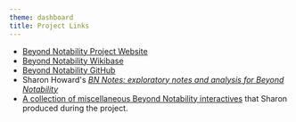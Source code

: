 ```yaml
---
theme: dashboard
title: Project Links
---
```


- [Beyond Notability Project Website](https://beyondnotability.org/)
- [Beyond Notability Wikibase](https://beyond-notability.wikibase.cloud/wiki/Main_Page)
- [Beyond Notability GitHub](https://github.com/Beyond-Notability/)
- Sharon Howard's *[BN Notes: exploratory notes and analysis for Beyond Notability](https://beyond-notability.github.io/bn_notes/)*
- [A collection of miscellaneous Beyond Notability interactives](https://beyond-notability.github.io/bn_framework/) that Sharon produced during the project.
